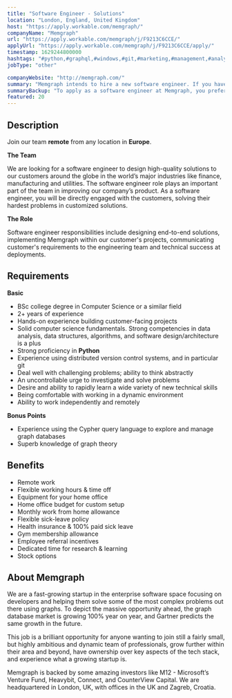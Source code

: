 ```yaml
---
title: "Software Engineer - Solutions"
location: "London, England, United Kingdom"
host: "https://apply.workable.com/memgraph/"
companyName: "Memgraph"
url: "https://apply.workable.com/memgraph/j/F9213C6CCE/"
applyUrl: "https://apply.workable.com/memgraph/j/F9213C6CCE/apply/"
timestamp: 1629244800000
hashtags: "#python,#graphql,#windows,#git,#marketing,#management,#analysis,#ui/ux,#communication,#finance"
jobType: "other"

companyWebsite: "http://memgraph.com/"
summary: "Memgraph intends to hire a new software engineer. If you have 2+ years of experience, consider applying."
summaryBackup: "To apply as a software engineer at Memgraph, you preferably need to have some #python, #graphql, #windows."
featured: 20
---
```


## Description

Join our team **remote** from any location in **Europe**.

**The Team**

We are looking for a software engineer to design high-quality solutions to our customers around the globe in the world’s major industries like finance, manufacturing and utilities. The software engineer role plays an important part of the team in improving our company’s product. As a software engineer, you will be directly engaged with the customers, solving their hardest problems in customized solutions.

**The Role**

Software engineer responsibilities include designing end-to-end solutions, implementing Memgraph within our customer's projects, communicating customer's requirements to the engineering team and technical success at deployments.

## Requirements

**Basic**

*   BSc college degree in Computer Science or a similar field
*   2+ years of experience
*   Hands-on experience building customer-facing projects
*   Solid computer science fundamentals. Strong competencies in data analysis, data structures, algorithms, and software design/architecture is a plus
*   Strong proficiency in **Python**
*   Experience using distributed version control systems, and in particular git
*   Deal well with challenging problems; ability to think abstractly
*   An uncontrollable urge to investigate and solve problems
*   Desire and ability to rapidly learn a wide variety of new technical skills
*   Being comfortable with working in a dynamic environment
*   Ability to work independently and remotely

**Bonus Points**

*   Experience using the Cypher query language to explore and manage graph databases
*   Superb knowledge of graph theory

## Benefits

*   Remote work
*   Flexible working hours & time off
*   Equipment for your home office
*   Home office budget for custom setup
*   Monthly work from home allowance
*   Flexible sick-leave policy
*   Health insurance & 100% paid sick leave
*   Gym membership allowance
*   Employee referral incentives
*   Dedicated time for research & learning
*   Stock options

## About Memgraph

We are a fast-growing startup in the enterprise software space focusing on developers and helping them solve some of the most complex problems out there using graphs. To depict the massive opportunity ahead, the graph database market is growing 100% year on year, and Gartner predicts the same growth in the future.

This job is a brilliant opportunity for anyone wanting to join still a fairly small, but highly ambitious and dynamic team of professionals, grow further within their area and beyond, have ownership over key aspects of the tech stack, and experience what a growing startup is.

Memgraph is backed by some amazing investors like M12 - Microsoft’s Venture Fund, Heavybit, Connect, and CounterView Capital. We are headquartered in London, UK, with offices in the UK and Zagreb, Croatia.
